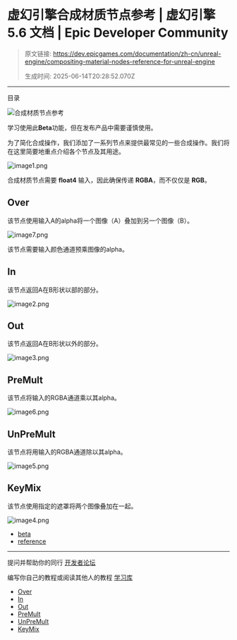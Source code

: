 # 虚幻引擎合成材质节点参考 | 虚幻引擎 5.6 文档 | Epic Developer Community

> 原文链接: https://dev.epicgames.com/documentation/zh-cn/unreal-engine/compositing-material-nodes-reference-for-unreal-engine
> 
> 生成时间: 2025-06-14T20:28:52.070Z

---

目录

![合成材质节点参考](https://dev.epicgames.com/community/api/documentation/image/ac33f6f3-974d-473f-ab74-7231f11dee32?resizing_type=fill&width=1920&height=335)

学习使用此**Beta**功能，但在发布产品中需要谨慎使用。

为了简化合成操作，我们添加了一系列节点来提供最常见的一些合成操作。我们将在这里简要地重点介绍各个节点及其用途。

![](https://d1iv7db44yhgxn.cloudfront.net/documentation/images/1c83e2cc-c86f-494c-bc51-3d8956b8f26e/image1.png "image1.png")

合成材质节点需要 **float4** 输入，因此确保传递 **RGBA**，而不仅仅是 **RGB**。

## Over

该节点使用输入A的alpha将一个图像（A）叠加到另一个图像（B）。

![](https://d1iv7db44yhgxn.cloudfront.net/documentation/images/e3ec61ce-e4fd-4fff-8342-c86a549dbd2f/image7.png "image7.png")

该节点需要输入颜色通道预乘图像的alpha。

## In

该节点返回A在B形状以部的部分。

![](https://d1iv7db44yhgxn.cloudfront.net/documentation/images/d2e6c987-f60a-4721-b3e4-fd4977f96260/image2.png "image2.png")

## Out

该节点返回A在B形状以外的部分。

![](https://d1iv7db44yhgxn.cloudfront.net/documentation/images/41ec6c09-9642-42d7-aebc-080a17e39d3c/image3.png "image3.png")

## PreMult

该节点将输入的RGBA通道乘以其alpha。

![](https://d1iv7db44yhgxn.cloudfront.net/documentation/images/3ccd535e-7833-49b3-bc6c-2675fbdfce6b/image6.png "image6.png")

## UnPreMult

该节点将用输入的RGBA通道除以其alpha。

![](https://d1iv7db44yhgxn.cloudfront.net/documentation/images/055f82a1-e553-4e6b-93fd-2e6cc71cc7ea/image5.png "image5.png")

## KeyMix

该节点使用指定的遮罩将两个图像叠加在一起。

![](https://d1iv7db44yhgxn.cloudfront.net/documentation/images/1611648f-7a49-4a61-8726-793f3a62f7de/image4.png "image4.png")

-   [beta](https://dev.epicgames.com/community/search?query=beta)
-   [reference](https://dev.epicgames.com/community/search?query=reference)

* * *

提问并帮助你的同行 [开发者论坛](https://forums.unrealengine.com/categories?tag=unreal-engine)

编写你自己的教程或阅读其他人的教程 [学习库](https://dev.epicgames.com/community/unreal-engine/learning)

-   [Over](/documentation/zh-cn/unreal-engine/compositing-material-nodes-reference-for-unreal-engine#over)
-   [In](/documentation/zh-cn/unreal-engine/compositing-material-nodes-reference-for-unreal-engine#in)
-   [Out](/documentation/zh-cn/unreal-engine/compositing-material-nodes-reference-for-unreal-engine#out)
-   [PreMult](/documentation/zh-cn/unreal-engine/compositing-material-nodes-reference-for-unreal-engine#premult)
-   [UnPreMult](/documentation/zh-cn/unreal-engine/compositing-material-nodes-reference-for-unreal-engine#unpremult)
-   [KeyMix](/documentation/zh-cn/unreal-engine/compositing-material-nodes-reference-for-unreal-engine#keymix)